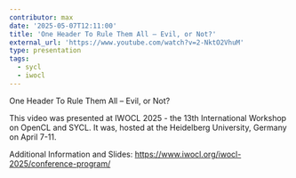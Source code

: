 ```yaml
---
contributor: max
date: '2025-05-07T12:11:00'
title: 'One Header To Rule Them All – Evil, or Not?'
external_url: 'https://www.youtube.com/watch?v=2-NktO2VhuM'
type: presentation
tags:
  - sycl
  - iwocl
---
```


One Header To Rule Them All – Evil, or Not?

This video was presented at IWOCL 2025 - the 13th International Workshop on OpenCL and SYCL. 
It was, hosted at the Heidelberg University, Germany on April 7-11.

Additional Information and Slides: 
https://www.iwocl.org/iwocl-2025/conference-program/
